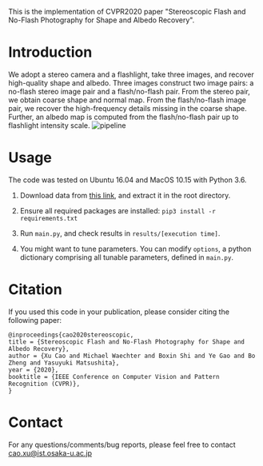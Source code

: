 This is the implementation of CVPR2020 paper "Stereoscopic Flash and No-Flash Photography for Shape and Albedo Recovery".
# Introduction
We adopt a stereo camera and a flashlight, take three images, and recover high-quality shape and albedo. Three images construct two image pairs: a no-flash stereo image pair and a flash/no-flash pair.
From the stereo pair, we obtain coarse shape and normal map. From the flash/no-flash image pair, we recover the high-frequency details missing in the coarse shape. Further, an albedo map is computed from the flash/no-flash pair up to flashlight intensity scale.
![pipeline](/img/pipeline.png) 
# Usage
The code was tested on Ubuntu 16.04 and MacOS 10.15 with Python 3.6.

1. Download data from [this link](https://drive.google.com/open?id=1kERor3ToBMs1LbGFv4X_IDbGvPc-XVDe), and extract it in the root directory.

2. Ensure all required packages are installed:
`pip3 install -r requirements.txt`

3. Run `main.py`, and check results in `results/[execution time]`.

4. You might want to tune parameters. You can modify `options`, a python dictionary comprising all tunable parameters, defined in `main.py`.

# Citation
If you used this code in your publication, please consider citing the following paper:
```
@inproceedings{cao2020stereoscopic,
title = {Stereoscopic Flash and No-Flash Photography for Shape and Albedo Recovery},
author = {Xu Cao and Michael Waechter and Boxin Shi and Ye Gao and Bo Zheng and Yasuyuki Matsushita},
year = {2020},
booktitle = {IEEE Conference on Computer Vision and Pattern Recognition (CVPR)},
}
```
# Contact
For any questions/comments/bug reports, please feel free to contact cao.xu@ist.osaka-u.ac.jp